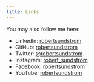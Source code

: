 ```yaml
---
title: Links
---
```


You may also follow me here:

* LinkedIn: [robertsundstrom](https://www.linkedin.com/in/robertsundstrom)
* GitHub: [robertsundstrom](https://www.github.com/robertsundstrom)
* Twitter: [@robertsundstrom](https://www.twitter.com/robertsundstrom)
* Instagram: [robert_sundstrom](https://www.instagram.com/robert_sundstrom)
* Facebook: [robertsundstrom](https://www.facebook.com/robertsundstrom)
* YouTube: [robertsundstrom](https://www.youtube.com/channel/UCVdav9wE4kmtiEuk1_vG2_g)